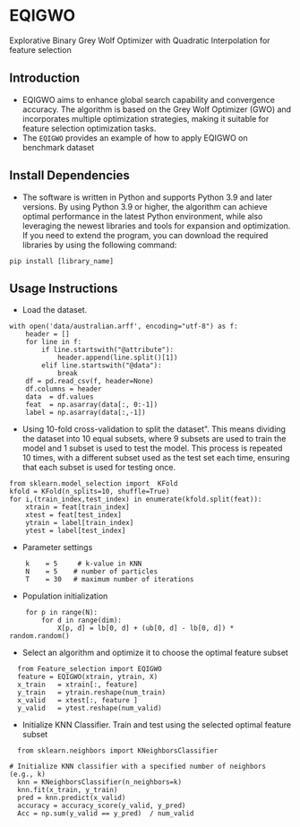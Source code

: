 # EQIGWO
Explorative Binary Grey Wolf Optimizer with Quadratic Interpolation for feature selection

## Introduction

* EQIGWO aims to enhance global search capability and convergence accuracy. The algorithm is based on the Grey Wolf Optimizer (GWO) and incorporates multiple optimization strategies, making it suitable for feature selection optimization tasks.
* The `EQIGWO` provides an example of how to apply EQIGWO on benchmark dataset

## Install Dependencies
* The software is written in Python and supports Python 3.9 and later versions. By using Python 3.9 or higher, the algorithm can achieve optimal performance in the latest Python environment, while also leveraging the newest libraries and tools for expansion and optimization. If you need to extend the program, you can download the required libraries by using the following command:
```code
pip install [library_name]
```

## Usage Instructions
* Load the dataset. 
```code
with open('data/australian.arff', encoding="utf-8") as f:
    header = []
    for line in f:
        if line.startswith("@attribute"):
            header.append(line.split()[1])
        elif line.startswith("@data"):
            break
    df = pd.read_csv(f, header=None)
    df.columns = header
    data  = df.values
    feat  = np.asarray(data[:, 0:-1])
    label = np.asarray(data[:,-1])
```

* Using 10-fold cross-validation to split the dataset".
  This means dividing the dataset into 10 equal subsets, where 9 subsets are used to train the model and 1 subset is used to test the model. This process is repeated 10 times, with a different subset used as the test set each time, ensuring that each subset is used for testing once.
```code
from sklearn.model_selection import  KFold
kfold = KFold(n_splits=10, shuffle=True)
for i,(train_index,test_index) in enumerate(kfold.split(feat)):
    xtrain = feat[train_index]
    xtest = feat[test_index]
    ytrain = label[train_index]
    ytest = label[test_index]
```
* Parameter settings
```code
    k    = 5     # k-value in KNN
    N    = 5    # number of particles
    T    = 30   # maximum number of iterations
```
* Population initialization
```code
    for p in range(N):
        for d in range(dim):
            X[p, d] = lb[0, d] + (ub[0, d] - lb[0, d]) * random.random()
```
* Select an algorithm and optimize it to choose the optimal feature subset
```code
  from Feature_selection import EQIGWO
  feature = EQIGWO(xtrain, ytrain, X)
  x_train   = xtrain[:, feature]
  y_train   = ytrain.reshape(num_train)
  x_valid   = xtest[:, feature ]
  y_valid   = ytest.reshape(num_valid)
```
* Initialize KNN Classifier. Train and test using the selected optimal feature subset
```code
  from sklearn.neighbors import KNeighborsClassifier

# Initialize KNN classifier with a specified number of neighbors (e.g., k)
  knn = KNeighborsClassifier(n_neighbors=k)
  knn.fit(x_train, y_train)
  pred = knn.predict(x_valid)
  accuracy = accuracy_score(y_valid, y_pred)
  Acc = np.sum(y_valid == y_pred)  / num_valid
```
 
